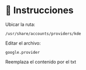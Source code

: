 # 📣 Instrucciones

Ubicar la ruta:

`/usr/share/accounts/providers/kde`

Editar el archivo:

`google.provider`

Reemplaza el contenido por el txt